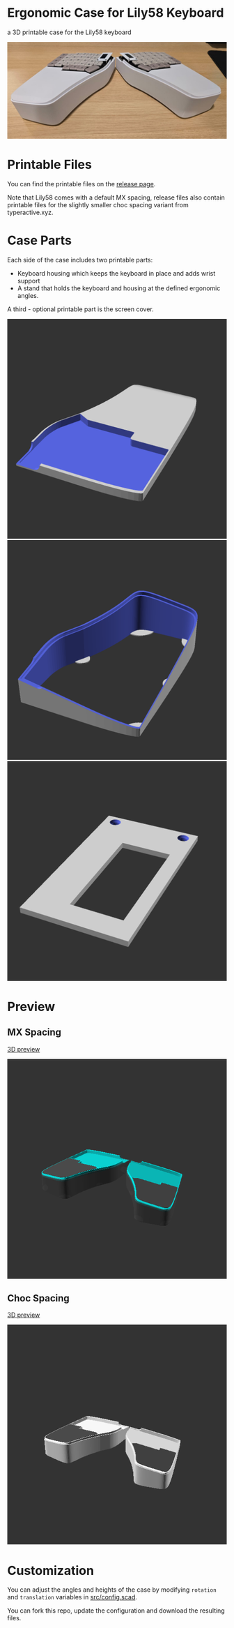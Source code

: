# Ergonomic Case for Lily58 Keyboard

a 3D printable case for the Lily58 keyboard

![](doc/img/printed_photo.jpg)

# Printable Files

You can find the printable files on the [release page](https://github.com/RoniGurvich/Ergo58/releases/tag/latest).

Note that Lily58 comes with a default MX spacing, release files also contain printable files for the slightly smaller
choc
spacing variant from typeractive.xyz.

# Case Parts

Each side of the case includes two printable parts:

- Keyboard housing which keeps the keyboard in place and adds wrist support
- A stand that holds the keyboard and housing at the defined ergonomic angles.

A third - optional printable part is the screen cover.

![](doc/img/choc_housing.png)
![](doc/img/choc_stand.png)
![](doc/img/choc_screen_cover.png)

# Preview

## MX Spacing

[3D preview](./doc/3d/mx_assembly.stl)

![](doc/img/mx_assembly.png)

## Choc Spacing

[3D preview](./doc/3d/choc_assembly.stl)

![](doc/img/choc_assembly.png)

# Customization

You can adjust the angles and heights of the case by modifying `rotation` and `translation` variables
in [src/config.scad](src/config.scad).

You can fork this repo, update the configuration and download the resulting files.